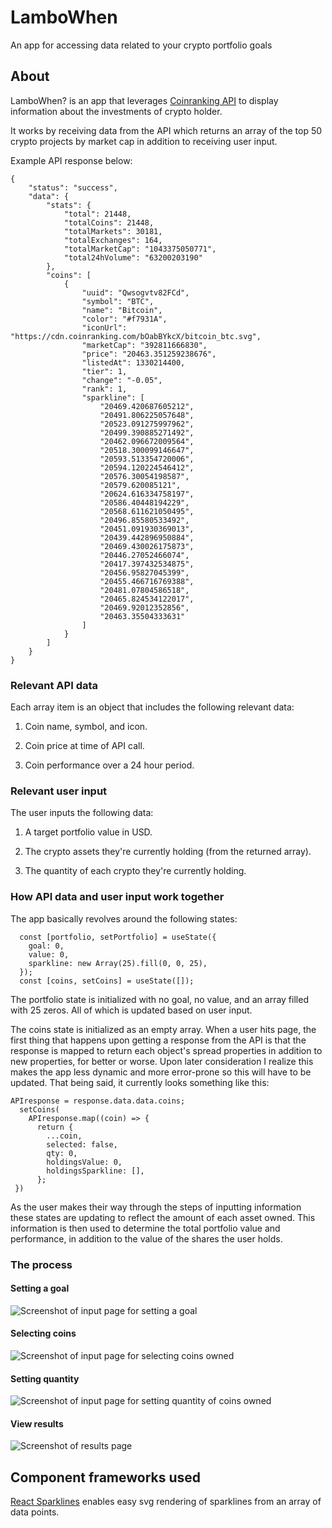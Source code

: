 # LamboWhen
An app for accessing data related to your crypto portfolio goals

## About
LamboWhen? is an app that leverages [Coinranking API](https://developers.coinranking.com/api) to display information about the investments of crypto holder.

It works by receiving data from the API which returns an array of the top 50 crypto projects by market cap in addition to receiving user input. 

Example API response below:

```
{
	"status": "success",
	"data": {
		"stats": {
			"total": 21448,
			"totalCoins": 21448,
			"totalMarkets": 30181,
			"totalExchanges": 164,
			"totalMarketCap": "1043375050771",
			"total24hVolume": "63200203190"
		},
		"coins": [
			{
				"uuid": "Qwsogvtv82FCd",
				"symbol": "BTC",
				"name": "Bitcoin",
				"color": "#f7931A",
				"iconUrl": "https://cdn.coinranking.com/bOabBYkcX/bitcoin_btc.svg",
				"marketCap": "392811666830",
				"price": "20463.351259238676",
				"listedAt": 1330214400,
				"tier": 1,
				"change": "-0.05",
				"rank": 1,
				"sparkline": [
					"20469.420687605212",
					"20491.806225057648",
					"20523.091275997962",
					"20499.390885271492",
					"20462.096672009564",
					"20518.300099146647",
					"20593.513354720006",
					"20594.120224546412",
					"20576.30054198587",
					"20579.620085121",
					"20624.616334758197",
					"20586.40448194229",
					"20568.611621050495",
					"20496.85580533492",
					"20451.091930369013",
					"20439.442896950884",
					"20469.430026175873",
					"20446.27052466074",
					"20417.397432534875",
					"20456.95827045399",
					"20455.466716769388",
					"20481.07804586518",
					"20465.824534122017",
					"20469.92012352856",
					"20463.35504333631"
				]
			}
		]
	}
}
```

### Relevant API data

Each array item is an object that includes the following relevant data:

1. Coin name, symbol, and icon.

2. Coin price at time of API call.

3. Coin performance over a 24 hour period.

### Relevant user input

The user inputs the following data:

1. A target portfolio value in USD.

2. The crypto assets they're currently holding (from the returned array).

3. The quantity of each crypto they're currently holding.

### How API data and user input work together

The app basically revolves around the following states:

```
  const [portfolio, setPortfolio] = useState({
    goal: 0,
    value: 0,
    sparkline: new Array(25).fill(0, 0, 25),
  });
  const [coins, setCoins] = useState([]);
```

The portfolio state is initialized with no goal, no value, and an array filled with 25 zeros. All of which is updated based on user input.

The coins state is initialized as an empty array. When a user hits page, the first thing that happens upon getting a response from the API is that the response is mapped to return each object's spread properties in addition to new properties, for better or worse. Upon later consideration I realize this makes the app less dynamic and more error-prone so this will have to be updated. That being said, it currently looks something like this:

```
APIresponse = response.data.data.coins;
  setCoins(
    APIresponse.map((coin) => {
      return {
        ...coin,
        selected: false,
        qty: 0,
        holdingsValue: 0,
        holdingsSparkline: [],
      };
 })
 ```

 As the user makes their way through the steps of inputting information these states are updating to reflect the amount of each asset owned. This information is then used to determine the total portfolio value and performance, in addition to the value of the shares the user holds. 


### The process

#### Setting a goal
![Screenshot of input page for setting a goal](./readMeAssets/img/setGoal.jpg)


#### Selecting coins
![Screenshot of input page for selecting coins owned](./readMeAssets/img/selectCoins.jpg)


#### Setting quantity
![Screenshot of input page for setting quantity of coins owned](./readMeAssets/img/setQuantity.jpg)

#### View results
![Screenshot of results page](./readMeAssets/img/results.jpg)

## Component frameworks used

[React Sparklines](https://github.com/borisyankov/react-sparklines) enables easy svg rendering of sparklines from an array of data points. 

